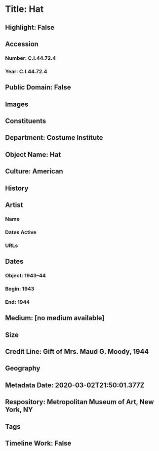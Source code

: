 # Title: Hat
## Highlight: False
## Accession
### Number: C.I.44.72.4
### Year: C.I.44.72.4
## Public Domain: False
## Images
## Constituents
## Department: Costume Institute
## Object Name: Hat
## Culture: American
## History
## Artist
### Name
### Dates Active
### URLs
## Dates
### Object: 1943–44
### Begin: 1943
### End: 1944
## Medium: [no medium available]
## Size
## Credit Line: Gift of Mrs. Maud G. Moody, 1944
## Geography
## Metadata Date: 2020-03-02T21:50:01.377Z
## Respository: Metropolitan Museum of Art, New York, NY
## Tags
## Timeline Work: False